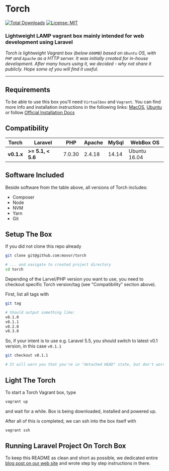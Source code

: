 # Torch

[![Total Downloads](https://img.shields.io/github/downloads/movor/torch/total.svg)]()
[![License: MIT](https://img.shields.io/badge/license-MIT-blue.svg)](https://github.com/movor/torch/blob/master/LICENSE)

### Lightweight LAMP vagrant box mainly intended for web development using Laravel

*Torch is lightweight Vagrant box (below `600MB`) based on `Ubuntu` OS, with `PHP` and `Apache` as a HTTP server.
It was initially created for in-house development. After many hours using it, we decided - why not share it 
publicly. Hope some of you will find it useful.*

---

## Requirements

To be able to use this box you'll need `Virtualbox` and `Vagrant`. 
You can find more info and installation instructions in the following links:
[MacOS](https://medium.com/@JohnFoderaro/macos-sierra-vagrant-quick-start-guide-2b8b78913be3),
[Ubuntu](http://www.codebind.com/linux-tutorials/install-vagrant-ubuntu-16-04/) or follow
[Official Installation Docs](https://www.vagrantup.com/docs/installation/)

## Compatibility

| Torch      | Laravel           | PHP      | Apache  | MySql  | WebBox OS 
| ---------- | ----------------- | -------- | ------- | ------ | ------------
| **v0.1.x** | **>= 5.1, < 5.6** | 7.0.30   | 2.4.18  | 14.14  | Ubuntu 16.04

## Software Included

Beside software from the table above, all versions of Torch includes:

- Composer 
- Node
- NVM
- Yarn
- Git

## Setup The Box

If you did not clone this repo already

```bash
git clone git@github.com:movor/torch

# ... and navigate to created project directory
cd torch
```

Depending of the Larvel/PHP version you want to use, you need to checkout specific
Torch version/tag (see "Compatibility" section above).

First, list all tags with

```bash
git tag

# Should output something like:
v0.1.0
v0.1.1
v0.2.0
v0.3.0
```

So, if your intent is to use e.g. Laravel 5.5, you should switch to latest v0.1 version, 
in this case `v0.1.1`

```bash
git checkout v0.1.1

# It will warn you that you're in "detached HEAD" state, but don't worry
```

## Light The Torch

To start a Torch Vagrant box, type

```bash
vagrant up
```

and wait for a while. Box is being downloaded, installed and powered up.

After all of this is completed, we can ssh into the box itself with

```bash
vagrant ssh
```

## Running Laravel Project On Torch Box

To keep this README as clean and short as possible, we dedicated entire
[blog post on our web site](https://movor.io/article/running-laravel-55-on-torch-vagrant-box)
and wrote step by step instructions in there. 
